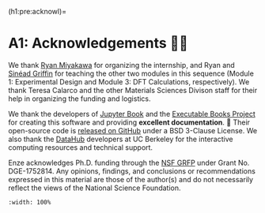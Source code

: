 (h1:pre:acknowl)=
# A1: Acknowledgements 🙇‍♂️

We thank [Ryan Miyakawa](https://www2.lbl.gov/msd/people/investigators/miyakawa_investigator.html) for organizing the internship, and Ryan and [Sinéad Griffin](https://www2.lbl.gov/msd/people/investigators/griffin_investigator.html) for teaching the other two modules in this sequence (Module 1: Experimental Design and Module 3: DFT Calculations, respectively).
We thank Teresa Calarco and the other Materials Sciences Divison staff for their help in organizing the funding and logistics.

We thank the developers of [Jupyter Book](https://jupyterbook.org/intro.html) and the [Executable Books Project](https://executablebooks.org/en/latest/index.html) for creating this software and providing **excellent documentation**. 🙏
Their open-source code is [released on GitHub](https://github.com/executablebooks/jupyter-book) under a BSD 3-Clause License.
We also thank the [DataHub](https://datahub.berkeley.edu/) developers at UC Berkeley for the interactive computing resources and technical support.

Enze acknowledges Ph.D. funding through the [NSF GRFP](https://www.nsfgrfp.org/) under Grant No. DGE-1752814.
Any opinions, findings, and conclusions or recommendations expressed in this material are those of the author(s) and do not necessarily reflect the views of the National Science Foundation.


```{image} ../assets/fig/preamble/acknowl.png
:width: 100%
```